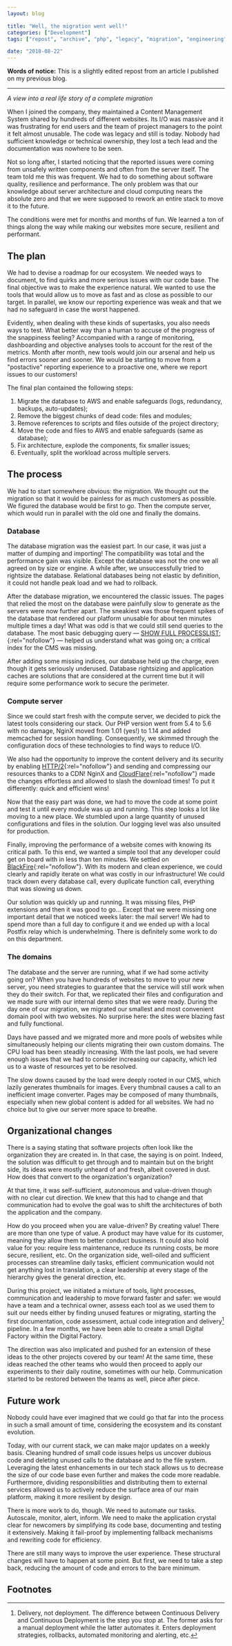 ```yaml
---
layout: blog

title: "Well, the migration went well!"
categories: ["Development"]
tags: ["repost", "archive", "php", "legacy", "migration", "engineering"]

date: "2018-08-22"
---
```


**Words of notice:** This is a slightly edited repost from an article I published on my previous blog.

***

_A view into a real life story of a complete migration_

When I joined the company, they maintained a Content Management System shared by hundreds of different websites. Its I/O
was massive and it was frustrating for end users and the team of project managers to the point it felt almost unusable.
The code was legacy and still is today. Nobody had sufficient knowledge or technical ownership, they lost a tech lead
and the documentation was nowhere to be seen.

Not so long after, I started noticing that the reported issues were coming from unsafely written components and often
from the server itself. The team told me this was frequent. We had to do something about software quality, resilience
and performance. The only problem was that our knowledge about server architecture and cloud computing nears the
absolute zero and that we were supposed to rework an entire stack to move it to the future.

The conditions were met for months and months of fun. We learned a ton of things along the way while making our websites
more secure, resilient and performant.

<!-- READ MORE -->

## The plan

We had to devise a roadmap for our ecosystem. We needed ways to document, to find quirks and more serious issues with
our code base. The final objective was to make the experience natural. We wanted to use the tools that would allow us to
move as fast and as close as possible to our target. In parallel, we know our reporting experience was weak and that we
had no safeguard in case the worst happened.

Evidently, when dealing with these kinds of supertasks, you also needs ways to test. What better way than a human to
accuse of the progress of the snappiness feeling? Accompanied with a range of monitoring, dashboarding and objective
analyses tools to account for the rest of the metrics. Month after month, new tools would join our arsenal and help us
find errors sooner and sooner. We would be starting to move from a "postactive" reporting experience to a proactive one,
where we report issues to our customers!

The final plan contained the following steps:

1. Migrate the database to AWS and enable safeguards (logs, redundancy, backups, auto-updates);
1. Remove the biggest chunks of dead code: files and modules;
1. Remove references to scripts and files outside of the project directory;
1. Move the code and files to AWS and enable safeguards (same as database);
1. Fix architecture, explode the components, fix smaller issues;
1. Eventually, split the workload across multiple servers.

## The process

We had to start somewhere obvious: the migration. We thought out the migration so that it would be painless for as much
customers as possible. We figured the database would be first to go. Then the compute server, which would run in
parallel with the old one and finally the domains.

### Database

The database migration was the easiest part. In our case, it was just a matter of dumping and importing! The
compatibility was total and the performance gain was visible. Except the database was not the one we all agreed on by
size or engine. A while after, we unsuccessfully tried to rightsize the database. Relational databases being not
elastic by definition, it could not handle peak load and we had to rollback.


After the database migration, we encountered the classic issues. The pages that relied the most on the database were
painfully slow to generate as the servers were now further apart. The sneakiest was those frequent spikes of the
database that rendered our platform unusable for about ten minutes multiple times a day! What was odd is that we could
still send queries to the database. The most basic debugging query — [SHOW FULL PROCESSLIST;](https://dev.mysql.com/doc/refman/5.6/en/show-processlist.html){:rel="nofollow"}
— helped us understand what was going on; a critical index for the CMS was missing.

After adding some missing indices, our database held up the charge, even though it gets seriously underused. Database
rightsizing and application caches are solutions that are considered at the current time but it will require some
performance work to secure the perimeter.

### Compute server

Since we could start fresh with the compute server, we decided to pick the latest tools considering our stack. Our PHP
version went from 5.4 to 5.6 with no damage, NginX moved from 1.01 (yes!) to 1.14 and added memcached for session
handling. Consequently, we skimmed through the configuration docs of these technologies to find ways to reduce I/O.

We also had the opportunity to improve the content delivery and its security by enabling [HTTP/2](http://nginx.org/en/docs/http/ngx_http_v2_module.html#example){:rel="nofollow"}
and sending and compressing our resources thanks to a CDN! NginX and [CloudFlare](https://www.cloudflare.com/){:rel="nofollow"}
made the changes effortless and allowed to slash the download times! To put it differently: quick and efficient wins!

Now that the easy part was done, we had to move the code at some point and test it until every module was up and
running. This step looks a lot like moving to a new place. We stumbled upon a large quantity of unused configurations
and files in the solution. Our logging level was also unsuited for production.

Finally, improving the performance of a website comes with knowing its critical path. To this end, we wanted a simple
tool that any developer could get on board with in less than ten minutes. We settled on [BlackFire](https://blackfire.io/){:rel="nofollow"}.
With its modern and clean experience, we could clearly and rapidly iterate on what was costly in our infrastructure! We
could track down every database call, every duplicate function call, everything that was slowing us down.

Our solution was quickly up and running. It was missing files, PHP extensions and then it was good to go... Except that
we were missing one important detail that we noticed weeks later: the mail server! We had to spend more than a full day to
configure it and we ended up with a local Postfix relay which is underwhelming. There is definitely some work to do on
this department.

### The domains

The database and the server are running, what if we had some activity going on? When you have hundreds of websites to
move to your new server, you need strategies to guarantee that the service will still work when they do their switch.
For that, we replicated their files and configuration and we made sure with our internal demo sites that we were ready.
During the day one of our migration, we migrated our smallest and most convenient domain pool with two websites. No
surprise here: the sites were blazing fast and fully functional.

Days have passed and we migrated more and more pools of websites while simultaneously helping our clients migrating
their own custom domains. The CPU load has been steadily increasing. With the last pools, we had severe enough issues
that we had to consider increasing our capacity, which led us to a waste of resources yet to be resolved.

The slow downs caused by the load were deeply rooted in our CMS, which lazily generates thumbnails for images. Every
thumbnail causes a call to an inefficient image converter. Pages may be composed of many thumbnails, especially when new
global content is added for all websites. We had no choice but to give our server more space to breathe.

## Organizational changes

There is a saying stating that software projects often look like the organization they are created in. In that case, the
saying is on point. Indeed, the solution was difficult to get through and to maintain but on the bright side, its ideas
were mostly unheard of and fresh, albeit covered in dust. How does that convert to the organization's organization?

At that time, it was self-sufficient, autonomous and value-driven though with no clear cut direction. We knew that this
had to change and that communication had to evolve the goal was to shift the architectures of both the application and
the company.

How do you proceed when you are value-driven? By creating value! There are more than one type of value. A product may
have value for its customer, meaning they allow them to better conduct business. It could also hold value for you:
require less maintenance, reduce its running costs, be more secure, resilient, etc. On the organization side, well-oiled
and sufficient processes can streamline daily tasks, efficient communication would not get anything lost in translation,
a clear leadership at every stage of the hierarchy gives the general direction, etc.

During this project, we initiated a mixture of tools, light processes, communication and leadership to move forward
faster and safer: we would have a team and a technical owner, assess each tool as we used them to suit our needs either
by finding unused features or migrating, starting the first documentation, code assessment, actual code integration and delivery[^1]
pipeline. In a few months, we have been able to create a small Digital Factory within the Digital Factory.

The direction was also implicated and pushed for an extension of these ideas to the other projects covered by our team!
At the same time, these ideas reached the other teams who would then proceed to apply our experiments to their daily
routine, sometimes with our help. Communication started to be restored between the teams as well, piece after piece.

## Future work

Nobody could have ever imagined that we could go that far into the process in such a small amount of time, considering
the ecosystem and its constant evolution.

Today, with our current stack, we can make major updates on a weekly basis. Cleaning hundred of small code issues helps
us uncover dubious code and deleting unused calls to the database and to the file system. Leveraging the latest
enhancements in our tech stack allows us to decrease the size of our code base even further and makes the code more
readable. Furthermore, dividing responsibilities and distributing them to external services allowed us to actively
reduce the surface area of our main platform, making it more resilient by design.

There is more work to do, though. We need to automate our tasks. Autoscale, monitor, alert, inform. We need to make the
application crystal clear for newcomers by simplifying its code base, documenting and testing it extensively. Making it
fail-proof by implementing fallback mechanisms and rewriting code for efficiency.

There are still many ways to improve the user experience. These structural changes will have to happen at some point.
But first, we need to take a step back, reducing the amount of code and errors to the bare minimum.

## Footnotes

[^1]: Delivery, not deployment. The difference between Continuous Delivery and Continuous Deployment is the step you stop at. The former asks for a manual deployment while the latter automates it. Enters deployment strategies, rollbacks, automated monitoring and alerting, etc.